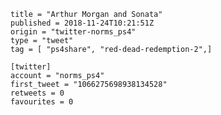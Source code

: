 ```
title = "Arthur Morgan and Sonata"
published = 2018-11-24T10:21:51Z
origin = "twitter-norms_ps4"
type = "tweet"
tag = [ "ps4share", "red-dead-redemption-2",]

[twitter]
account = "norms_ps4"
first_tweet = "1066275698938134528"
retweets = 0
favourites = 0
```

<p class='image'><img src='https://mnf.m17s.net/2018/11/24/DswsGGqX4AYAXYU.jpg' alt=''></p>

